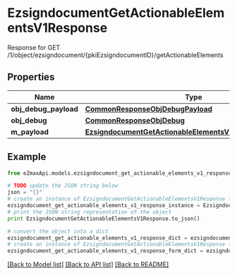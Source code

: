# EzsigndocumentGetActionableElementsV1Response

Response for GET /1/object/ezsigndocument/{pkiEzsigndocumentID}/getActionableElements

## Properties

Name | Type | Description | Notes
------------ | ------------- | ------------- | -------------
**obj_debug_payload** | [**CommonResponseObjDebugPayload**](CommonResponseObjDebugPayload.md) |  | 
**obj_debug** | [**CommonResponseObjDebug**](CommonResponseObjDebug.md) |  | [optional] 
**m_payload** | [**EzsigndocumentGetActionableElementsV1ResponseMPayload**](EzsigndocumentGetActionableElementsV1ResponseMPayload.md) |  | 

## Example

```python
from eZmaxApi.models.ezsigndocument_get_actionable_elements_v1_response import EzsigndocumentGetActionableElementsV1Response

# TODO update the JSON string below
json = "{}"
# create an instance of EzsigndocumentGetActionableElementsV1Response from a JSON string
ezsigndocument_get_actionable_elements_v1_response_instance = EzsigndocumentGetActionableElementsV1Response.from_json(json)
# print the JSON string representation of the object
print EzsigndocumentGetActionableElementsV1Response.to_json()

# convert the object into a dict
ezsigndocument_get_actionable_elements_v1_response_dict = ezsigndocument_get_actionable_elements_v1_response_instance.to_dict()
# create an instance of EzsigndocumentGetActionableElementsV1Response from a dict
ezsigndocument_get_actionable_elements_v1_response_form_dict = ezsigndocument_get_actionable_elements_v1_response.from_dict(ezsigndocument_get_actionable_elements_v1_response_dict)
```
[[Back to Model list]](../README.md#documentation-for-models) [[Back to API list]](../README.md#documentation-for-api-endpoints) [[Back to README]](../README.md)


